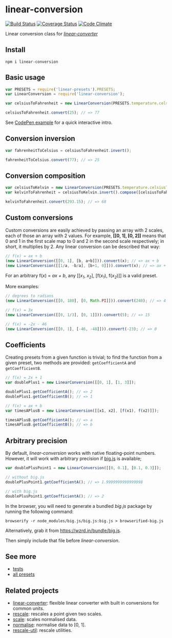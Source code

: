# linear-conversion

[![Build Status](https://travis-ci.org/javiercejudo/linear-conversion.svg)](https://travis-ci.org/javiercejudo/linear-conversion)
[![Coverage Status](https://coveralls.io/repos/javiercejudo/linear-conversion/badge.svg?branch=master)](https://coveralls.io/r/javiercejudo/linear-conversion?branch=master)
[![Code Climate](https://codeclimate.com/github/javiercejudo/linear-conversion/badges/gpa.svg)](https://codeclimate.com/github/javiercejudo/linear-conversion)

Linear conversion class for *[linear-converter](https://github.com/javiercejudo/linear-converter)*

## Install

    npm i linear-conversion

## Basic usage

```js
var PRESETS = require('linear-presets').PRESETS;
var LinearConversion = require('linear-conversion');

var celsiusToFahrenheit = new LinearConversion(PRESETS.temperature.celsiusToFahrenheit);

celsiusToFahrenheit.convert(25); // => 77
```

See [CodePen example](http://codepen.io/javiercejudo/pen/bdoBvW?editors=101) for a quick interactive intro.

## Conversion inversion

```js
var fahrenheitToCelsius = celsiusToFahrenheit.invert();

fahrenheitToCelsius.convert(77); // => 25
```

## Conversion composition

```js
var celsiusToKelvin = new LinearConversion(PRESETS.temperature.celsiusToKelvin);
var kelvinToFahrenheit = celsiusToKelvin.invert().compose([celsiusToFahrenheit]);

kelvinToFahrenheit.convert(293.15); // => 68
```

## Custom conversions

Custom conversions are easily achieved by passing an array with 2 scales, each
of those an array with 2 values. For example, **[[0, 1], [0, 2]]** means that 0 and
1 in the first scale map to 0 and 2 in the second scale respectively; in short,
it multiplies by 2. Any linear conversion can be described that way:

```js
// f(x) = ax + b
(new LinearConversion([[0, 1], [b, a+b]])).convert(x); // => ax + b
(new LinearConversion([[1/a, -b/a], [b+1, 0]])).convert(x); // => ax + b
```

For an arbitrary f(_x_) = _ax + b_, any [[_x<sub>1</sub>_, _x<sub>2</sub>_], [f(_x<sub>1</sub>_), f(_x<sub>2</sub>_)]] is a valid preset.

More examples:

```js
// degrees to radians
(new LinearConversion([[0, 180], [0, Math.PI]])).convert(240); // => 4 * Math.PI / 3

// f(x) = 3x
(new LinearConversion([[0, 1/3], [0, 1]])).convert(5); // => 15

// f(x) = -2x - 46
(new LinearConversion([[0, 1], [-46, -48]])).convert(-23); // => 0
```

## Coefficients

Creating presets from a given function is trivial; to find the function from a given preset, two methods are provided: `getCoefficientA` and `getCoefficientB`.

```js
// f(x) = 2x + 1
var doublePlus1 = new LinearConversion([[0, 1], [1, 3]]);

doublePlus1.getCoefficientA(); // => 2
doublePlus1.getCoefficientB(); // => 1

// f(x) = ax + b
var timesAPlusB = new LinearConversion([[x1, x2], [f(x1), f(x2)]]);

timesAPlusB.getCoefficientA(); // => a
timesAPlusB.getCoefficientB(); // => b
```

## Arbitrary precision

By default, *linear-conversion* works with native floating-point numbers.
However, it will work with arbitrary precision if
[big.js](https://github.com/MikeMcl/big.js) is available;

```js
var doublePlusPoint1 = new LinearConversion([[0, 0.1], [0.1, 0.3]]);

// without big.js
doublePlusPoint1.getCoefficientA(); // => 1.9999999999999998

// with big.js
doublePlusPoint1.getCoefficientA(); // => 2
```

In the browser, you will need to generate a bundled *big.js* package by
running the following command:

    browserify -r node_modules/big.js/big.js:big.js > browserified-big.js

Alternatively, grab it from https://wzrd.in/bundle/big.js.

Then simply include that file before *linear-conversion*.

## See more

- [tests](test/spec.js)
- [all presets](https://github.com/javiercejudo/linear-presets/blob/master/data/presets.json)

## Related projects

- [linear-converter](https://github.com/javiercejudo/linear-converter): flexible linear converter with built in conversions for common units.
- [rescale](https://github.com/javiercejudo/rescale): rescales a point given two scales.
- [scale](https://github.com/javiercejudo/scale): scales normalised data.
- [normalise](https://github.com/javiercejudo/normalise): normalise data to [0, 1].
- [rescale-util](https://github.com/javiercejudo/rescale-util): rescale utilities.
